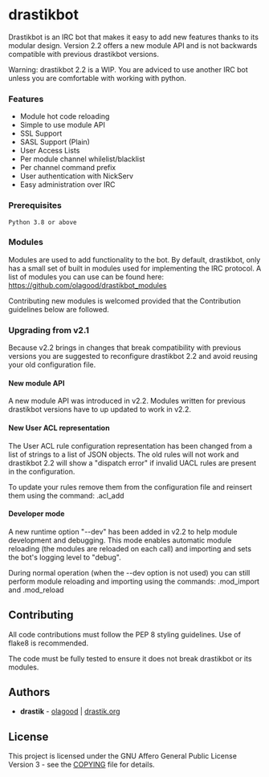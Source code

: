 # drastikbot

Drastikbot is an IRC bot that makes it easy to add new features thanks to its modular design.
Version 2.2 offers a new module API and is not backwards compatible with previous
drastikbot versions.

Warning: drastikbot 2.2 is a WIP. You are adviced to use another IRC
bot unless you are comfortable with working with python.

### Features
- Module hot code reloading
- Simple to use module API
- SSL Support
- SASL Support (Plain)
- User Access Lists
- Per module channel whilelist/blacklist
- Per channel command prefix
- User authentication with NickServ
- Easy administration over IRC

### Prerequisites

```
Python 3.8 or above
```

### Modules

Modules are used to add functionality to the bot. By default,
drastikbot, only has a small set of built in modules used for
implementing the IRC protocol. A list of modules you can use can be
found here: https://github.com/olagood/drastikbot_modules

Contributing new modules is welcomed provided that the Contribution
guidelines below are followed.


### Upgrading from v2.1

Because v2.2 brings in changes that break compatibility with previous
versions you are suggested to reconfigure drastikbot 2.2 and avoid
reusing your old configuration file.

#### New module API

A new module API was introduced in v2.2. Modules written for previous
drastikbot versions have to up updated to work in v2.2.

#### New User ACL representation

The User ACL rule configuration representation has been changed from a
list of strings to a list of JSON objects. The old rules will not work
and drastikbot 2.2 will show a "dispatch error" if invalid UACL rules
are present in the configuration.

To update your rules remove them from the configuration file and
reinsert them using the command: .acl_add

#### Developer mode

A new runtime option "--dev" has been added in v2.2 to help module
development and debugging. This mode enables automatic module
reloading (the modules are reloaded on each call) and importing and
sets the bot's logging level to "debug".

During normal operation (when the --dev option is not used) you can
still perform module reloading and importing using the commands:
.mod_import and .mod_reload

## Contributing

All code contributions must follow the PEP 8 styling guidelines. Use of flake8 is recommended.

The code must be fully tested to ensure it does not break drastikbot or its modules.

## Authors

* **drastik** - [olagood](https://github.com/olagood) | [drastik.org](http://drastik.org)

## License

This project is licensed under the GNU Affero General Public License Version 3 - see the [COPYING](COPYING) file for details.
